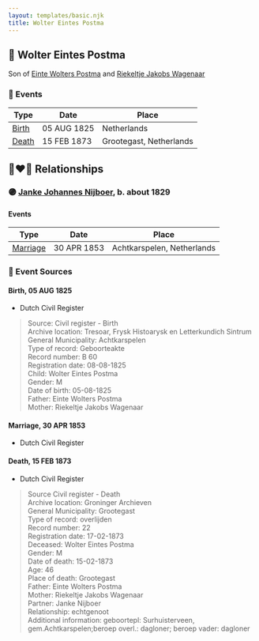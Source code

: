 ```yaml
---
layout: templates/basic.njk
title: Wolter Eintes Postma
---
```

## 🔵 Wolter Eintes Postma

Son of [Einte Wolters Postma](/people/1/18880768) and [Riekeltje Jakobs Wagenaar](/people/7/77820694)

### 📆 Events

Type | Date | Place
------ | ------ | ------
[Birth](#event-08ed08fa-2aa4-497b-8c28-1a00339293b4) | 05 AUG 1825 | Netherlands
[Death](#event-5fb5db6e-0663-4d6e-92f2-302e9ec55e13) | 15 FEB 1873 | Grootegast, Netherlands

## 👩‍❤️‍👨 Relationships

### 🟣 [Janke Johannes Nijboer](/people/4/49881856), b. about 1829

#### Events

Type | Date | Place
------ | ------ | ------
[Marriage](#event-a5cebda1-cc7c-495b-b9de-bccf1a212db0) | 30 APR 1853 | Achtkarspelen, Netherlands
### 📰 Event Sources

#### <a id="event-08ed08fa-2aa4-497b-8c28-1a00339293b4"></a> Birth, 05 AUG 1825
* Dutch Civil Register
>   
  > Source: Civil register - Birth  
  > Archive location: Tresoar, Frysk Histoarysk en Letterkundich Sintrum  
  > General Municipality: Achtkarspelen  
  > Type of record: Geboorteakte  
  > Record number: B 60  
  > Registration date: 08-08-1825  
  > Child: Wolter Eintes Postma  
  > Gender: M  
  > Date of birth: 05-08-1825  
  > Father: Einte Wolters Postma  
  > Mother: Riekeltje Jakobs Wagenaar

#### <a id="event-a5cebda1-cc7c-495b-b9de-bccf1a212db0"></a> Marriage, 30 APR 1853
* Dutch Civil Register
#### <a id="event-5fb5db6e-0663-4d6e-92f2-302e9ec55e13"></a> Death, 15 FEB 1873
* Dutch Civil Register
>   
  > Source Civil register - Death  
  > Archive location: Groninger Archieven  
  > General Municipality: Grootegast  
  > Type of record: overlijden  
  > Record number: 22  
  > Registration date: 17-02-1873  
  > Deceased: Wolter Eintes Postma  
  > Gender: M  
  > Date of death: 15-02-1873  
  > Age: 46  
  > Place of death: Grootegast  
  > Father: Einte Wolters Postma  
  > Mother: Riekeltje Jakobs Wagenaar  
  > Partner: Janke Nijboer  
  > Relationship: echtgenoot  
  > Additional information: geboortepl: Surhuisterveen, gem.Achtkarspelen;beroep overl.: dagloner; beroep vader: dagloner
